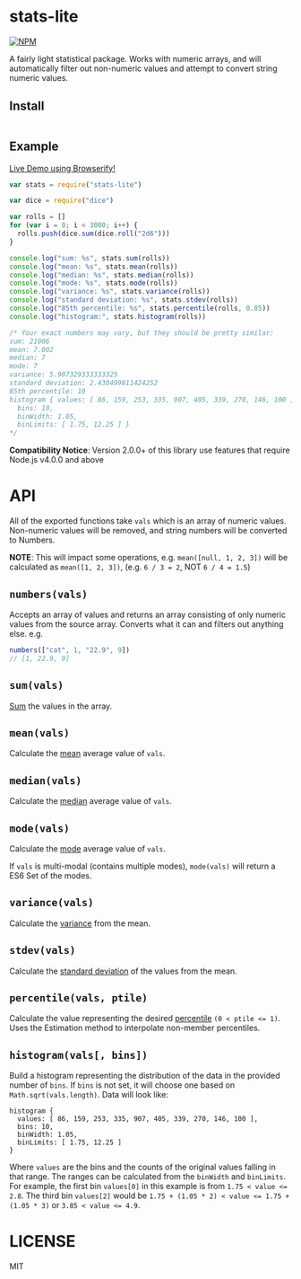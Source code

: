 stats-lite
=====

[![NPM](https://nodei.co/npm/stats-lite.png)](https://nodei.co/npm/stats-lite/)

A fairly light statistical package. Works with numeric arrays, and will automatically filter out non-numeric values and attempt to convert string numeric values.

## Install
```npm install --save stats-lite
```

Example
---

[Live Demo using Browserify!](http://requirebin.com/embed?gist=brycebaril/9591291)

```javascript
var stats = require("stats-lite")

var dice = require("dice")

var rolls = []
for (var i = 0; i < 3000; i++) {
  rolls.push(dice.sum(dice.roll("2d6")))
}

console.log("sum: %s", stats.sum(rolls))
console.log("mean: %s", stats.mean(rolls))
console.log("median: %s", stats.median(rolls))
console.log("mode: %s", stats.mode(rolls))
console.log("variance: %s", stats.variance(rolls))
console.log("standard deviation: %s", stats.stdev(rolls))
console.log("85th percentile: %s", stats.percentile(rolls, 0.85))
console.log("histogram:", stats.histogram(rolls))

/* Your exact numbers may vary, but they should be pretty similar:
sum: 21006
mean: 7.002
median: 7
mode: 7
variance: 5.907329333333325
standard deviation: 2.430499811424252
85th percentile: 10
histogram { values: [ 86, 159, 253, 335, 907, 405, 339, 270, 146, 100 ],
  bins: 10,
  binWidth: 1.05,
  binLimits: [ 1.75, 12.25 ] }
*/

```

**Compatibility Notice**: Version 2.0.0+ of this library use features that require Node.js v4.0.0 and above

API
===

All of the exported functions take `vals` which is an array of numeric values. Non-numeric values will be removed, and string numbers will be converted to Numbers.

**NOTE**: This will impact some operations, e.g. `mean([null, 1, 2, 3])` will be calculated as `mean([1, 2, 3])`, (e.g. `6 / 3 = 2`, NOT `6 / 4 = 1.5`)

`numbers(vals)`
---

Accepts an array of values and returns an array consisting of only numeric values from the source array. Converts what it can and filters out anything else. e.g.

```js
numbers(["cat", 1, "22.9", 9])
// [1, 22.9, 9]
```

`sum(vals)`
---

[Sum](http://en.wikipedia.org/wiki/Summation) the values in the array.

`mean(vals)`
---

Calculate the [mean](http://en.wikipedia.org/wiki/Mean) average value of `vals`.

`median(vals)`
---

Calculate the [median](http://en.wikipedia.org/wiki/Median) average value of `vals`.

`mode(vals)`
---

Calculate the [mode](http://en.wikipedia.org/wiki/Mode_statistics) average value of `vals`.

If `vals` is multi-modal (contains multiple modes), `mode(vals)` will return a ES6 Set of the modes.

`variance(vals)`
---

Calculate the [variance](http://en.wikipedia.org/wiki/Variance) from the mean.

`stdev(vals)`
---

Calculate the [standard deviation](http://en.wikipedia.org/wiki/Standard_deviation) of the values from the mean.

`percentile(vals, ptile)`
---

Calculate the value representing the desired [percentile](http://en.wikipedia.org/wiki/Percentile) `(0 < ptile <= 1)`. Uses the Estimation method to interpolate non-member percentiles.

`histogram(vals[, bins])`
---

Build a histogram representing the distribution of the data in the provided number of `bins`. If `bins` is not set, it will choose one based on `Math.sqrt(vals.length)`. Data will look like:
```
histogram {
  values: [ 86, 159, 253, 335, 907, 405, 339, 270, 146, 100 ],
  bins: 10,
  binWidth: 1.05,
  binLimits: [ 1.75, 12.25 ]
}
```
Where `values` are the bins and the counts of the original values falling in that range. The ranges can be calculated from the `binWidth` and `binLimits`. For example, the first bin `values[0]` in this example is from `1.75 < value <= 2.8`. The third bin `values[2]` would be `1.75 + (1.05 * 2) < value <= 1.75 + (1.05 * 3)` or `3.85 < value <= 4.9`.

LICENSE
=======

MIT
